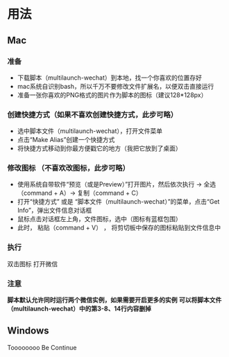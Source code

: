 # 用法
## Mac
### 准备 
+ 下载脚本（multilaunch-wechat）到本地，找一个你喜欢的位置存好
+ mac系统自识别bash，所以千万不要修改文件扩展名，以便双击直接运行
+ 准备一张你喜欢的PNG格式的图片作为脚本的图标（建议128*128px）

### 创建快捷方式（如果不喜欢创建快捷方式，此步可略）
+ 选中脚本文件（multilaunch-wechat），打开文件菜单
+ 点击“Make Alias”创建一个快捷方式
+ 将快捷方式移动到你最方便戳它的地方（我把它放到了桌面）

### 修改图标 （不喜欢改图标，此步可略）
+ 使用系统自带软件“预览（或是Preview）”打开图片，然后依次执行 -> 全选（command + A）-> 复制（command + C）
+ 打开“快捷方式” 或是 “脚本文件（multilaunch-wechat）”的菜单，点击“Get Info”，弹出文件信息对话框
+ 鼠标点击对话框左上角，文件图标，选中（图标有蓝框包围）
+ 此时， 粘贴（command + V） ， 将剪切板中保存的图标粘贴到文件信息中 

### 执行
双击图标 打开微信

### 注意
**脚本默认允许同时运行两个微信实例，如果需要开启更多的实例**
**可以将脚本文件（multilaunch-wechat）中的第3-8、14行内容删掉**


## Windows
Toooooooo Be Continue
